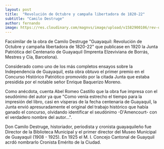 ```yaml
---
layout: post
title:  "Revolución de Octubre y campaña libertadora de 1820-22"
subtitle: "Camilo Destruge"
author: fernando
image: https://res.cloudinary.com/magnvs/image/upload/v1582900106/rev-oct-cover_bp03v4.jpg
---
```

Facsimilar de la obra de Camilo Destruge "Guayaquil: Revolución de Octubre y campaña libertadora de 1820-22" que publicase en 1920 la Junta Patriótica del Centenario de Guayaquil (Imprenta Elzeviviana de Borrás, Mestres y Cía, Barcelona).

Considerado como uno de los más completos ensayos sobre la Independencia de Guayaquil, esta obra obtuvo el primer premio en el Concurso Histórico Patriótico promovido por la citada Junta que estaba presidida por el notable señor Enrique Baquerizo Moreno.

Como anécdota, cuenta Abel Romeo Castillo que la obra fue impresa con el seudónimo del autor ya que "Como venía estrecho el tiempo para la impresión del libro, casi en vísperas de la fecha centenaria de Guayaquil, la Junta envió apresuradamente el original del trabajo histórico que había ganado el concurso, olvidando identificar el seudónimo -D'Amencourt- con el verdadero nombre del autor...".

Don Camilo Destruge, historiador, periodista y cronista guayaquileño fue Director de la Biblioteca Municipal y el primer director del Museo Municipal de Guayaquil (1908 - 1925). En 1925 el M. I. Concejo Cantonal de Guayquil acrdó nombrarlo Cronista Emérito de la Ciudad.

